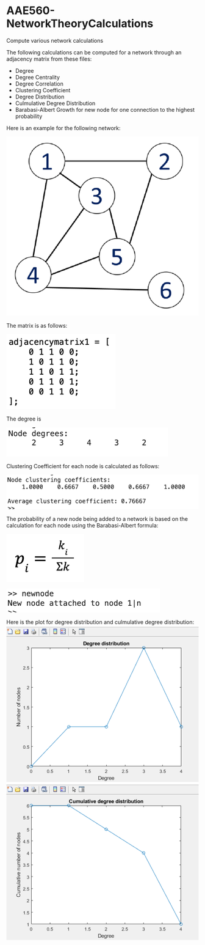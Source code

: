 # AAE560-NetworkTheoryCalculations
Compute various network calculations

The following calculations can be computed for a network through an adjacency matrix from these files:
- Degree
- Degree Centrality
- Degree Correlation
- Clustering Coefficient
- Degree Distribution
- Culmulative Degree Distribution
- Barabasi-Albert Growth for new node for one connection to the highest probability

Here is an example for the following network:

![](exnetwork.png)

The matrix is as follows:

![](adjmatrix.png)

The degree is

![](degree.png)

Clustering Coefficient for each node is calculated as follows:

![](cc.png)

The probability of a new node being added to a network is based on the calculation for each node using the Barabasi-Albert formula:

![](baform.png)

![](newnode.png)

Here is the plot for degree distribution and culmulative degree distribution:
![](degreedist.PNG)
![](culmdegreedist.PNG)
